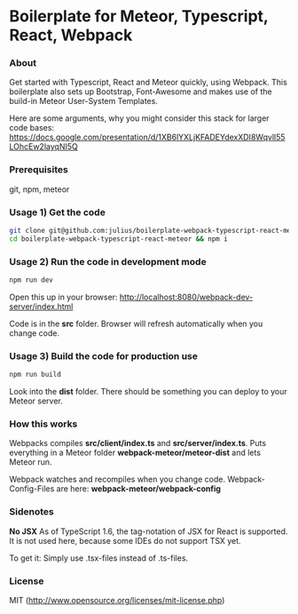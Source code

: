# Boilerplate for Meteor, Typescript, React, Webpack

### About

Get started with Typescript, React and Meteor quickly, using Webpack.
This boilerplate also sets up Bootstrap, Font-Awesome and makes use of the build-in Meteor User-System Templates.

Here are some arguments, why you might consider this stack for larger code bases:
https://docs.google.com/presentation/d/1XB6lYXLjKFADEYdexXDI8Wqvll55LOhcEw2layqNI5Q


### Prerequisites

git, npm, meteor


### Usage 1) Get the code

``` bash
git clone git@github.com:julius/boilerplate-webpack-typescript-react-meteor.git
cd boilerplate-webpack-typescript-react-meteor && npm i
```

### Usage 2) Run the code in development mode

``` bash
npm run dev
```

Open this up in your browser:
[http://localhost:8080/webpack-dev-server/index.html](http://localhost:8080/webpack-dev-server/index.html)

Code is in the **src** folder.
Browser will refresh automatically when you change code.


### Usage 3) Build the code for production use

``` bash
npm run build
```

Look into the **dist** folder.
There should be something you can deploy to your Meteor server.


### How this works

Webpacks compiles **src/client/index.ts** and **src/server/index.ts**.
Puts everything in a Meteor folder **webpack-meteor/meteor-dist** and lets Meteor run.

Webpack watches and recompiles when you change code.
Webpack-Config-Files are here: **webpack-meteor/webpack-config**


### Sidenotes

**No JSX**
As of TypeScript 1.6, the tag-notation of JSX for React is supported.
It is not used here, because some IDEs do not support TSX yet.

To get it: Simply use .tsx-files instead of .ts-files.


### License

MIT (http://www.opensource.org/licenses/mit-license.php)